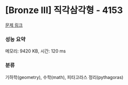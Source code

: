 # [Bronze III] 직각삼각형 - 4153 

[문제 링크](https://www.acmicpc.net/problem/4153) 

### 성능 요약

메모리: 9420 KB, 시간: 120 ms

### 분류

기하학(geometry), 수학(math), 피타고라스 정리(pythagoras)

